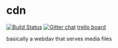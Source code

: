 cdn
===

[![Build Status](https://travis-ci.org/olw/cdn.svg?branch=master)](https://travis-ci.org/olw/cdn) [![Gitter chat](https://badges.gitter.im/olw.png)](https://gitter.im/olw) [trello board](https://trello.com/b/QV1NFXdz/project-board)

basically a webdav that serves media files